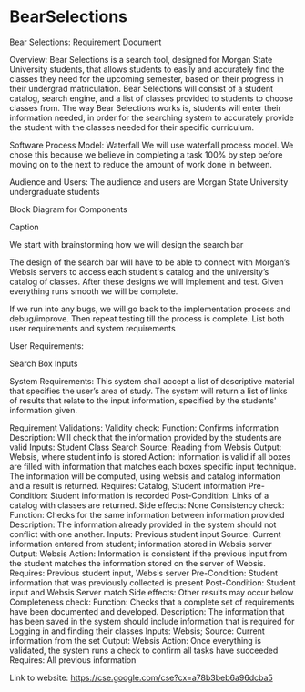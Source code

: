 # BearSelections



Bear Selections: Requirement Document

Overview:
Bear Selections is a search tool, designed for Morgan State University students, that allows students to easily and accurately find the classes they need for the upcoming semester, based on their progress in their undergrad matriculation. Bear Selections will consist of a student catalog, search engine, and a list of classes provided to students to choose classes from. The way Bear Selections works is, students will enter their information needed, in order for the searching system to accurately provide the student with the classes needed for their specific curriculum.

Software Process Model: Waterfall
We will use waterfall process model. We chose this because we believe in completing a task 100% by step before moving on to the next to reduce the amount of work done in between.

Audience and Users:
The audience and users are Morgan State University undergraduate students

Block Diagram for Components



Caption

We start with brainstorming how we will design the search bar

The design of the search bar will have to be able to connect with Morgan’s Websis servers to access each student's catalog and the university’s catalog of classes. After these designs we will implement and test. Given everything runs smooth we will be complete.

If we run into any bugs, we will go back to the implementation process and debug/improve. Then repeat testing till the process is complete.
List both user requirements and system requirements

User Requirements:

Search Box Inputs

System Requirements:
This system shall accept a list of descriptive material that specifies the user’s area of study. The system will return a list of links of results that relate to the input information, specified by the students' information given.

Requirement Validations:
Validity check: 
Function: Confirms information
Description: Will check that the information provided by the students are valid
Inputs: Student Class Search
Source: Reading from Websis
Output: Websis, where student info is stored
Action: Information is valid if all boxes are filled with information that matches each boxes specific input technique. The information will be computed, using websis and catalog information  and a result is returned. 
Requires: Catalog, Student information
Pre-Condition: Student information is recorded 
Post-Condition: Links of a catalog with classes are returned. 
Side effects: None 
Consistency check: 
Function: Checks for the same information between information provided 
Description: The information already provided in the system should not conflict with one another.
Inputs: Previous student input
Source: Current information entered from student; information stored in Websis server
Output: Websis
Action: Information is consistent if the previous input from the student matches the information stored on the server of Websis.
Requires: Previous student input, Websis server
Pre-Condition: Student information that was previously collected is present 
Post-Condition: Student input and Websis Server match 
Side effects: Other results may occur below
Completeness check: 
	Function: Checks that a complete set of requirements have been documented and developed. 
	Description: The information that has been saved in the system should include information that is required for Logging in and finding their classes
	Inputs: Websis; 
	Source: Current information from the set 
	Output: Websis
Action: Once everything is validated, the system runs a check to confirm all tasks have succeeded
Requires: All previous information 



Link to website: https://cse.google.com/cse?cx=a78b3beb6a96dcba5
